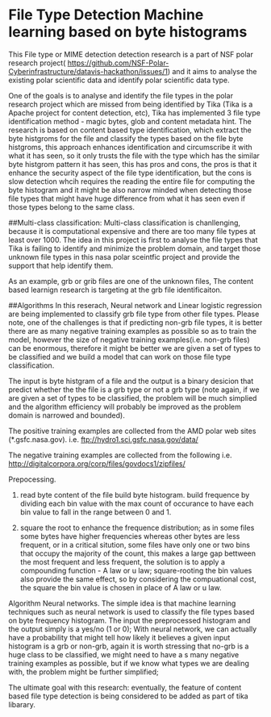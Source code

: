 # File Type Detection Machine learning based on byte histograms 

This File type or MIME detection detection research is a part of NSF polar research project( https://github.com/NSF-Polar-Cyberinfrastructure/datavis-hackathon/issues/1) and it aims to analyse the existing polar scientific data and identify polar scientific data type.

One of the goals is to analyse and identify the file types in the polar research project which are missed from being identified by Tika (Tika is a Apache project for content detection, etc), Tika has implemented 3 file type identification method - magic bytes, glob and content metadata hint. The research is based on content based type identification, which extract the byte histgroms for the file and classify the types based on the file byte histgroms, this approach enhances identification and circumscribe it with what it has seen, so it only trusts the file with the type which has the similar byte histgrom pattern it has seen, this has pros and cons, the pros is that it enhance the security aspect of the file type identification, but the cons is slow detection whcih requires the reading the entire file for computing the byte histogram  and it might be also narrow minded when detecting those file types that might have huge difference from what it has seen even if those types belong to the same class.

##Multi-class classification:
Multi-class classification is chanllenging, because it is computational expensive and there are too many file types at least over 1000. The idea in this project is first to analyse the file types that Tika is failing to identify and minimize the problem domain, and target those unknown file types in this nasa polar sceintfic project and provide the support that help identify them.

As an example, grb or grib files are one of the unknown files, The content based learnign research is targeting at the grb file identificaiton.

##Algorithms
In this reserach, Neural network and Linear logistic regression are being implemented to classify grb file type from other file types. Please note, one of the challenges is that if predicting non-grb file types, it is better there are as many negative training examples as possible so as to train the model, however the size of negative training examples(i.e. non-grb files) can be enormous, therefore it might be better we are given a set of types to be classified and we build a model that can work on those file type classification.


The input is byte histgram of a file and the output is a binary desicion that predict whether the the file is a grb type or not a grb type (note again, if we are given a set of types to be classified, the problem will be much simplied and the algorithm efficiency will probably be improved as the problem domain is narrowed and bounded).

The positive training examples are collected from the AMD polar web sites (*.gsfc.nasa.gov).
  i.e. ftp://hydro1.sci.gsfc.nasa.gov/data/
  
The negative training examples are collected from the following
  i.e. http://digitalcorpora.org/corp/files/govdocs1/zipfiles/  

Prepocessing.
1) read byte content of the file
    build byte histogram. 
    build frequence by dividing each bin value with the max count of occurance to have each bin value to fall in the range between 0 and 1.
    
2) square the root to enhance the frequence distribution; as in some files some bytes have higher frequencies whereas other bytes are less frequent, or in a critical sitution, some files have only one or two bins that occupy the majority of the count, this makes a large gap bettween the most frequent and less frequent, the solution is to apply a compounding function - A law or u law; square-rooting the bin values also provide the same effect, so by considering the compuational cost, the square the bin value is chosen in place of A law or u law.


Algorithm 
Neural networks.
The simple idea is that machine learning techniques such as neural network is used to classify the file types based on byte frequency histogram. The input the preprocessed histogram and the output simply is a yes/no (1 or 0);
With neural network, we can actually have a probability that might tell how likely it believes a given input histogram is a grb or non-grb, again it is worth stressing that no-grb is a huge class to be classified, we might need to have a s many negative training examples as possible, but if we know what types we are dealing with, the problem might be further simplified;


The ultimate goal with this research:
eventually, the feature of content based file type detection is being considered to be added as part of tika libarary.


